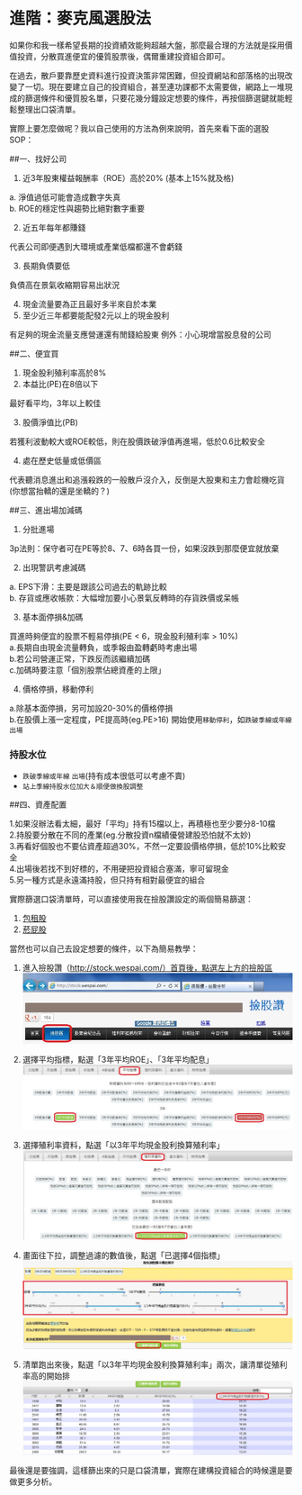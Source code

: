 # 進階：麥克風選股法


如果你和我一樣希望長期的投資績效能夠超越大盤，那麼最合理的方法就是採用價值投資，分散買進便宜的優質股票後，偶爾重建投資組合即可。

在過去，散戶要靠歷史資料進行投資決策非常困難，但投資網站和部落格的出現改變了一切。現在要建立自己的投資組合，甚至連功課都不太需要做，網路上一堆現成的篩選條件和優質股名單，只要花幾分鐘設定想要的條件，再按個篩選鍵就能輕鬆整理出口袋清單。

實際上要怎麼做呢？我以自己使用的方法為例來說明，首先來看下面的選股SOP：

##一、找好公司

1. 近3年股東權益報酬率（ROE）高於20% (基本上15%就及格)

a. 淨值過低可能會造成數字失真<br>
b. ROE的穩定性與趨勢比絕對數字重要<br>

2. 近五年每年都賺錢

代表公司即便遇到大環境或產業低檔都還不會虧錢

3. 長期負債要低

負債高在景氣收縮期容易出狀況

4. 現金流量要為正且最好多半來自於本業
5. 至少近三年都要能配發2元以上的現金股利

有足夠的現金流量支應營運還有閒錢給股東
例外：小心現增當股息發的公司

##二、便宜買

1. 現金股利殖利率高於8%
2. 本益比(PE)在8倍以下

最好看平均，3年以上較佳

3. 股價淨值比(PB)

若獲利波動較大或ROE較低，則在股價跌破淨值再進場，低於0.6比較安全

4. 處在歷史低量或低價區

代表聽消息進出和追漲殺跌的一般散戶沒介入，反倒是大股東和主力會趁機吃貨
(你想當抬轎的還是坐轎的？)

##三、進出場加減碼

1. 分批進場

3p法則：保守者可在PE等於8、7、6時各買一份，如果沒跌到那麼便宜就放棄

2. 出現警訊考慮減碼


a. EPS下滑：主要是跟該公司過去的軌跡比較 <br>
b. 存貨或應收帳款：大幅增加要小心景氣反轉時的存貨跌價或呆帳 <br>

3. 基本面停損&加碼

買進時夠便宜的股票不輕易停損(PE < 6，現金股利殖利率 > 10%) <br>
a.長期自由現金流量轉負，或季報由盈轉虧時考慮出場<br>
b.若公司營運正常，下跌反而該繼續加碼<br>
c.加碼時要注意「個別股票佔總資產的上限」<br>

4. 價格停損，移動停利

a.除基本面停損，另可加設20-30%的價格停損<br>
b.在股價上漲一定程度，PE提高時(eg.PE>16) 開始使用`移動停利`，如`跌破季線或年線出場`


### 持股水位 
- `跌破季線或年線` `出場`(持有成本很低可以考慮不賣) 
- `站上季線持股水位加大＆順便做換股調整`

##四、資產配置

1.如果沒辦法看太細，最好「平均」持有15檔以上，再積極也至少要分8-10檔<br>
2.持股要分散在不同的產業(eg.分散投資n檔績優營建股恐怕就不太妙)<br>
3.再看好個股也不要佔資產超過30%，不然一定要設價格停損，低於10%比較安全<br>
4.出場後若找不到好標的，不用硬把投資組合塞滿，寧可留現金 <br>
5.另一種方式是永遠滿持股，但只持有相對最便宜的組合<br>

實際篩選口袋清單時，可以直接使用我在撿股讚設定的兩個簡易篩選：


1. [包租股](http://stock.wespai.com/p/5322)
2. [菸屁股](http://stock.wespai.com/p/17060)

當然也可以自己去設定想要的條件，以下為簡易教學：


1. 進入撿股讚（http://stock.wespai.com/）首頁後，點選左上方的撿股區
![](images/assets_-LtET6TDCVmUjH1zesyw_-LtMt-8TMDibEfzUSBB2_-LtMt59bdoO9hH6Kgn9O_wespai1.jpg)

2.  選擇平均指標，點選「3年平均ROE」、「3年平均配息」
![](images/assets_-LtET6TDCVmUjH1zesyw_-LtMt9eQuSbgtq-rSEg8_-LtMtWC-gcwZBZGg9S2l_wespai2.jpg)

3. 選擇殖利率資料，點選「以3年平均現金股利換算殖利率」
![](images/assets_-LtET6TDCVmUjH1zesyw_-LtMt9eQuSbgtq-rSEg8_-LtMtaT1oJG-RlhiBnpf_wespai3.jpg)

4. 畫面往下拉，調整過濾的數值後，點選「已選擇4個指標」
![](images/assets_-LtET6TDCVmUjH1zesyw_-LtMt9eQuSbgtq-rSEg8_-LtMtdTGAmspPDS7_uCI_wespai4.jpg)

5. 清單跑出來後，點選「以3年平均現金股利換算殖利率」兩次，讓清單從殖利率高的開始排
![](images/assets_-LtET6TDCVmUjH1zesyw_-LtMt9eQuSbgtq-rSEg8_-LtMtsQG1n49LHNqtzXF_wespai5.jpg)


最後還是要強調，這樣篩出來的只是口袋清單，實際在建構投資組合的時候還是要做更多分析。
